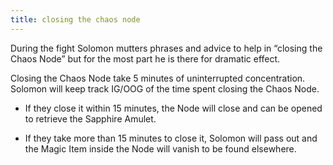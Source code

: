```yaml
---
title: closing the chaos node
---
```


During the fight Solomon mutters phrases and advice to help in “closing the Chaos Node” but for the most part he is there for dramatic effect.

Closing the Chaos Node take 5 minutes of uninterrupted concentration. Solomon will keep track IG/OOG of the time spent closing the Chaos Node. 

- If they close it within 15 minutes, the Node will close and can be opened to retrieve the Sapphire Amulet. 

- If they take more than 15 minutes to close it, Solomon will pass out and the Magic Item inside the Node will vanish to be found elsewhere.
